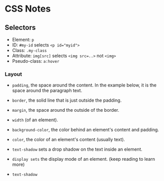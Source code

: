 # CSS Notes

## Selectors
- Element: `p`
- ID: `#my-id` selects `<p id="myid">`
- Class: `.my-class`
- Attribute: `img[src]` selects `<img src=..>` not `<img>`
- Pseudo-class: `a:hover`

### Layout
- `padding`, the space around the content. In the example below, it is the space around the paragraph text.
- `border`, the solid line that is just outside the padding.
- `margin`, the space around the outside of the border.

- `width` (of an element).
- `background-color`, the color behind an element's content and padding.
- `color`, the color of an element's content (usually text).
- `text-shadow` sets a drop shadow on the text inside an element.
- `display sets` the display mode of an element. (keep reading to learn more)


- `text-shadow`
